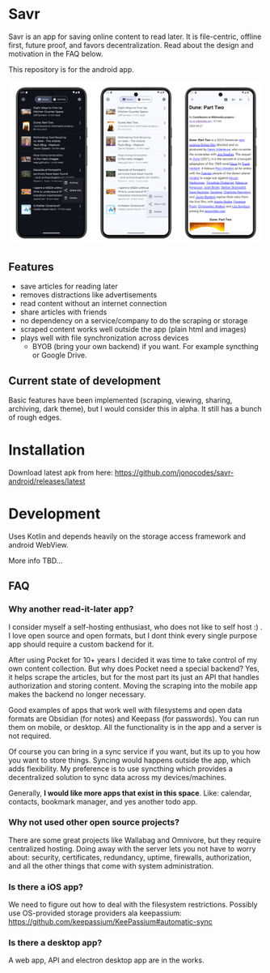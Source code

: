 # Savr

Savr is an app for saving online content to read later. It is file-centric, offline first, future proof, and favors decentralization. Read about the design and motivation in the FAQ below.

This repository is for the android app.

![screenshot](./screenshots/screenshots.png)


## Features
* save articles for reading later
* removes distractions like advertisements
* read content without an internet connection
* share articles with friends
* no dependency on a service/company to do the scraping or storage
* scraped content works well outside the app (plain html and images)
* plays well with file synchronization across devices
    * BYOB (bring your own backend) if you want. For example syncthing or Google Drive.


## Current state of development

Basic features have been implemented (scraping, viewing, sharing, archiving, dark theme), but I would consider this in alpha. It still has a bunch of rough edges.


# Installation

Download latest apk from here:
https://github.com/jonocodes/savr-android/releases/latest


# Development

Uses Kotlin and depends heavily on the storage access framework and android WebView.

More info TBD...


## FAQ

### Why another read-it-later app?

I consider myself a self-hosting enthusiast, who does not like to self host :) . I love open source and open formats, but I dont think every single purpose app should require a custom backend for it.

After using Pocket for 10+ years I decided it was time to take control of my own content collection. But why does Pocket need a special backend? Yes, it helps scrape the articles, but for the most part its just an API that handles authorization and storing content. Moving the scraping into the mobile app makes the backend no longer necessary.

Good examples of apps that work well with filesystems and open data formats are Obsidian (for notes) and Keepass (for passwords). You can run them on mobile, or desktop. All the functionality is in the app and a server is not required.

Of course you can bring in a sync service if you want, but its up to you how you want to store things. Syncing would happens outside the app, which adds flexibility. My preference is to use syncthing which provides a decentralized solution to sync data across my devices/machines.

Generally, __I would like more apps that exist in this space__. Like:
calendar, contacts, bookmark manager, and yes another todo app.

### Why not used other open source projects?

There are some great projects like Wallabag and Omnivore, but they require centralized hosting. Doing away with the server lets you not have to worry about: security, certificates, redundancy, uptime, firewalls, authorization, and all the other things that come with system administration.

### Is there a iOS app?

We need to figure out how to deal with the filesystem restrictions. Possibly use OS-provided storage providers ala keepassium: https://github.com/keepassium/KeePassium#automatic-sync

### Is there a desktop app?

A web app, API and electron desktop app are in the works.

